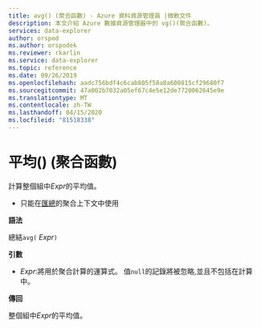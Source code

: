 ```yaml
---
title: avg() (聚合函數) - Azure 資料資源管理員 |微軟文件
description: 本文介紹 Azure 數據資源管理器中的 vg()(聚合函數)。
services: data-explorer
author: orspod
ms.author: orspodek
ms.reviewer: rkarlin
ms.service: data-explorer
ms.topic: reference
ms.date: 09/26/2019
ms.openlocfilehash: aadc756bdf4c6cab805f58a8a600815cf29680f7
ms.sourcegitcommit: 47a002b7032a05ef67c4e5e12de7720062645e9e
ms.translationtype: MT
ms.contentlocale: zh-TW
ms.lasthandoff: 04/15/2020
ms.locfileid: "81518338"
---
```

# <a name="avg-aggregation-function"></a>平均() (聚合函數)

計算整個組中*Expr*的平均值。 

* 只能在[匯總](summarizeoperator.md)的聚合上下文中使用

**語法**

總結`avg(` *Expr*`)`

**引數**

* *Expr*:將用於聚合計算的運算式。 值`null`的記錄將被忽略,並且不包括在計算中。

**傳回**

整個組中*Expr*的平均值。
 